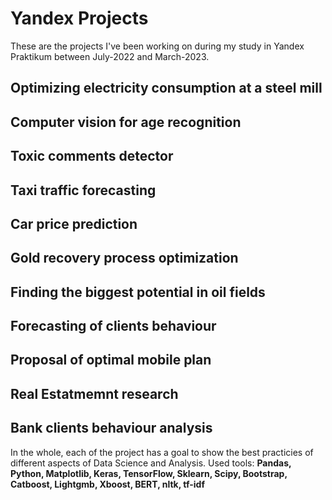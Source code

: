 # Yandex Projects
These are the projects I've been working on during my study in Yandex Praktikum between July-2022 and March-2023.

## Optimizing electricity consumption at a steel mill

## Computer vision for age recognition

## Toxic comments detector

## Taxi traffic forecasting

## Car price prediction

## Gold recovery process optimization

## Finding the biggest potential in oil fields

## Forecasting of clients behaviour

## Proposal of optimal mobile plan

## Real Estatmemnt research

## Bank clients behaviour analysis

In the whole, each of the project has a goal to show the best practicies of different aspects of Data Science and Analysis.
Used tools: **Pandas, Python, Matplotlib, Keras, TensorFlow, Sklearn, Scipy, Bootstrap, Catboost, Lightgmb, Xboost, BERT, nltk, tf-idf** 
